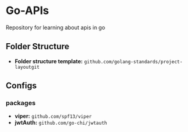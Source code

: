 # Go-APIs
Repository for learning about apis in go

## Folder Structure
* **Folder structure template:** `github.com/golang-standards/project-layoutgit`

## Configs
### packages
* **viper:** `github.com/spf13/viper`
* **jwtAuth:** `github.com/go-chi/jwtauth`

